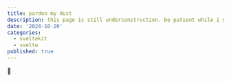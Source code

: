 ```yaml
---
title: pardon my dust
description: this page is still underconstruction. be patient while i git commit && bunx wrangler pages deploy .svelte-kit/cloudflare
date: '2024-10-20'
categories:
  - sveltekit
  - svelte
published: true
---
```


🔨
